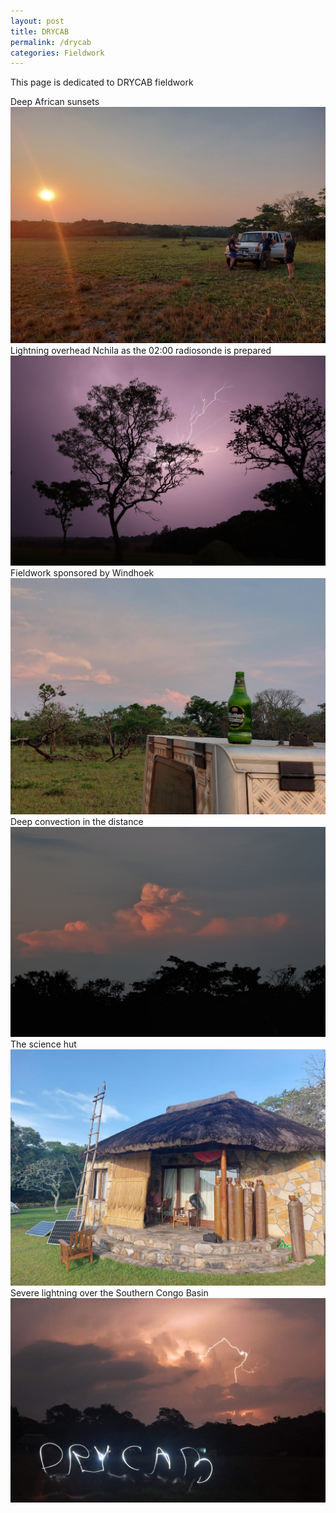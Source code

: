 ```yaml
---
layout: post
title: DRYCAB
permalink: /drycab
categories: Fieldwork
---
```


This page is dedicated to DRYCAB fieldwork

Deep African sunsets
![img2](/assets/20221008_174707.jpg)
Lightning overhead Nchila as the 02:00 radiosonde is prepared 
![img3](/assets/20221028232956_IMG_9406.JPG)
Fieldwork sponsored by Windhoek
![img4](/assets/20221028_181128.jpg)
Deep convection in the distance
![img5](/assets/20221103182154_IMG_9506-01.jpeg)
The science hut
![img6](/assets/20221106_165904.jpg)
Severe lightning over the Southern Congo Basin
![img7](/assets/received_865233207813466.jpeg)
